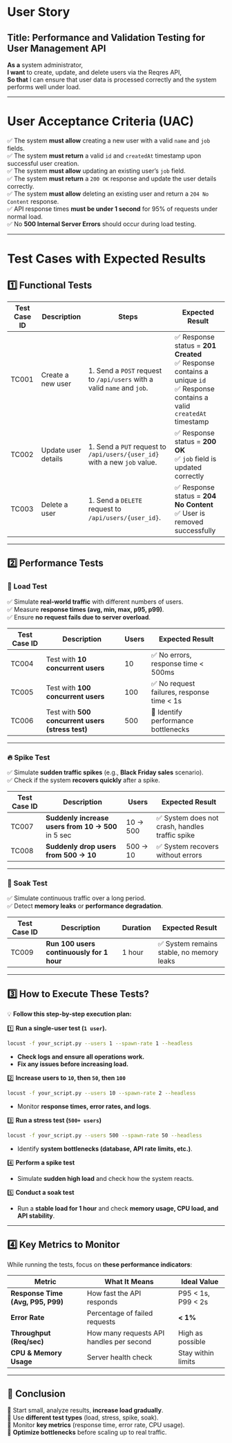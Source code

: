 
# **User Story**  
## **Title:** Performance and Validation Testing for User Management API  

**As a** system administrator,  
**I want** to create, update, and delete users via the Reqres API,  
**So that** I can ensure that user data is processed correctly and the system performs well under load.  

---  

# **User Acceptance Criteria (UAC)**  

✅ The system **must allow** creating a new user with a valid `name` and `job` fields.  
✅ The system **must return** a valid `id` and `createdAt` timestamp upon successful user creation.  
✅ The system **must allow** updating an existing user’s `job` field.  
✅ The system **must return** a `200 OK` response and update the user details correctly.  
✅ The system **must allow** deleting an existing user and return a `204 No Content` response.  
✅ API response times **must be under 1 second** for 95% of requests under normal load.  
✅ No **500 Internal Server Errors** should occur during load testing.  

---  

# **Test Cases with Expected Results**  

## **1️⃣ Functional Tests**  

| **Test Case ID** | **Description** | **Steps** | **Expected Result** |
|-----------------|----------------|-----------|---------------------|
| TC001 | Create a new user | 1. Send a `POST` request to `/api/users` with a valid `name` and `job`. | ✅ Response status = **201 Created** <br> ✅ Response contains a unique `id` <br> ✅ Response contains a valid `createdAt` timestamp |
| TC002 | Update user details | 1. Send a `PUT` request to `/api/users/{user_id}` with a new `job` value. | ✅ Response status = **200 OK** <br> ✅ `job` field is updated correctly |
| TC003 | Delete a user | 1. Send a `DELETE` request to `/api/users/{user_id}`. | ✅ Response status = **204 No Content** <br> ✅ User is removed successfully |

---  

## **2️⃣ Performance Tests**  

### **🚀 Load Test**  
✅ Simulate **real-world traffic** with different numbers of users.  
✅ Measure **response times (avg, min, max, p95, p99)**.  
✅ Ensure **no request fails due to server overload**.  

| **Test Case ID** | **Description** | **Users** | **Expected Result** |
|-----------------|----------------|------------|---------------------|
| TC004 | Test with **10 concurrent users** | 10 | ✅ No errors, response time < 500ms |
| TC005 | Test with **100 concurrent users** | 100 | ✅ No request failures, response time < 1s |
| TC006 | Test with **500 concurrent users (stress test)** | 500 | 🚨 Identify performance bottlenecks |

---  

### **🔥 Spike Test**  
✅ Simulate **sudden traffic spikes** (e.g., **Black Friday sales** scenario).  
✅ Check if the system **recovers quickly** after a spike.  

| **Test Case ID** | **Description** | **Users** | **Expected Result** |
|-----------------|----------------|------------|---------------------|
| TC007 | **Suddenly increase users from 10 → 500** in 5 sec | 10 → 500 | ✅ System does not crash, handles traffic spike |
| TC008 | **Suddenly drop users from 500 → 10** | 500 → 10 | ✅ System recovers without errors |

---  

### **🌊 Soak Test**  
✅ Simulate continuous traffic over a long period.  
✅ Detect **memory leaks** or **performance degradation**.  

| **Test Case ID** | **Description** | **Duration** | **Expected Result** |
|-----------------|----------------|-------------|---------------------|
| TC009 | **Run 100 users continuously for 1 hour** | 1 hour | ✅ System remains stable, no memory leaks |

---  

## **3️⃣ How to Execute These Tests?**  
💡 **Follow this step-by-step execution plan:**  

1️⃣ **Run a single-user test (`1 user`).**  
   ```sh
   locust -f your_script.py --users 1 --spawn-rate 1 --headless
   ```  
   - **Check logs and ensure all operations work.**  
   - **Fix any issues before increasing load.**  

2️⃣ **Increase users to `10`, then `50`, then `100`**  
   ```sh
   locust -f your_script.py --users 10 --spawn-rate 2 --headless
   ```  
   - Monitor **response times, error rates, and logs**.  

3️⃣ **Run a stress test (`500+ users`)**  
   ```sh
   locust -f your_script.py --users 500 --spawn-rate 50 --headless
   ```  
   - Identify **system bottlenecks (database, API rate limits, etc.)**.  

4️⃣ **Perform a spike test**  
   - Simulate **sudden high load** and check how the system reacts.  

5️⃣ **Conduct a soak test**  
   - Run a **stable load for 1 hour** and check **memory usage, CPU load, and API stability**.  

---  

## **4️⃣ Key Metrics to Monitor**  
While running the tests, focus on **these performance indicators**:  

| **Metric** | **What It Means** | **Ideal Value** |
|------------|------------------|----------------|
| **Response Time (Avg, P95, P99)** | How fast the API responds | P95 < 1s, P99 < 2s |
| **Error Rate** | Percentage of failed requests | **< 1%** |
| **Throughput (Req/sec)** | How many requests API handles per second | High as possible |
| **CPU & Memory Usage** | Server health check | Stay within limits |

---  

## **🎯 Conclusion**  
🔹 Start small, analyze results, **increase load gradually**.  
🔹 Use **different test types** (load, stress, spike, soak).  
🔹 Monitor **key metrics** (response time, error rate, CPU usage).  
🔹 **Optimize bottlenecks** before scaling up to real traffic.  

